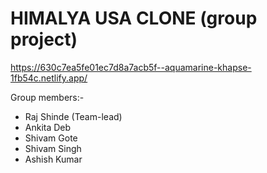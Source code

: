 # HIMALYA USA CLONE (group project)
https://630c7ea5fe01ec7d8a7acb5f--aquamarine-khapse-1fb54c.netlify.app/

Group members:-
<ul>
  <li>Raj Shinde (Team-lead)</li>
   <li>Ankita Deb</li>
   <li>Shivam Gote</li>
   <li>Shivam Singh</li>
   <li>Ashish Kumar</li>
</ul>
